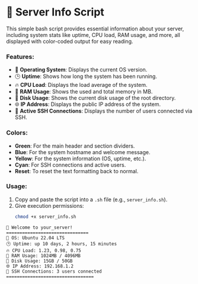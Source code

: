 # 🚀 Server Info Script

This simple bash script provides essential information about your server, including system stats like uptime, CPU load, RAM usage, and more, all displayed with color-coded output for easy reading.

### Features:
- 📌 **Operating System**: Displays the current OS version.
- 🕒 **Uptime**: Shows how long the system has been running.
- 🔥 **CPU Load**: Displays the load average of the system.
- 🧠 **RAM Usage**: Shows the used and total memory in MB.
- 💾 **Disk Usage**: Shows the current disk usage of the root directory.
- 🌐 **IP Address**: Displays the public IP address of the system.
- 🔗 **Active SSH Connections**: Displays the number of users connected via SSH.

### Colors:
- **Green**: For the main header and section dividers.
- **Blue**: For the system hostname and welcome message.
- **Yellow**: For the system information (OS, uptime, etc.).
- **Cyan**: For SSH connections and active users.
- **Reset**: To reset the text formatting back to normal.

### Usage:
1. Copy and paste the script into a `.sh` file (e.g., `server_info.sh`).
2. Give execution permissions: 
   ```bash
   chmod +x server_info.sh

```===============================
🚀 Welcome to your_server!
===============================
📌 OS: Ubuntu 22.04 LTS
🕒 Uptime: up 10 days, 2 hours, 15 minutes
🔥 CPU Load: 1.23, 0.98, 0.75
🧠 RAM Usage: 1024MB / 4096MB
💾 Disk Usage: 15GB / 50GB
🌐 IP Address: 192.168.1.2
🔗 SSH Connections: 3 users connected
=================================

   
